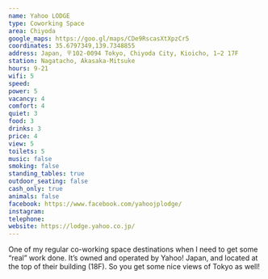 ```yaml
---
name: Yahoo LODGE
type: Coworking Space
area: Chiyoda
google_maps: https://goo.gl/maps/CDe9RscasXtXpzCr5
coordinates: 35.6797349,139.7348855
address: Japan, 〒102-0094 Tokyo, Chiyoda City, Kioicho, 1−2 17F
station: Nagatacho, Akasaka-Mitsuke
hours: 9-21
wifi: 5
speed: 
power: 5
vacancy: 4
comfort: 4
quiet: 3
food: 3
drinks: 3
price: 4
view: 5
toilets: 5
music: false
smoking: false
standing_tables: true
outdoor_seating: false
cash_only: true
animals: false
facebook: https://www.facebook.com/yahoojplodge/
instagram: 
telephone: 
website: https://lodge.yahoo.co.jp/
---
```


One of my regular co-working space destinations when I need to get some “real” work done. It’s owned and operated by Yahoo! Japan, and located at the top of their building (18F). So you get some nice views of Tokyo as well!
